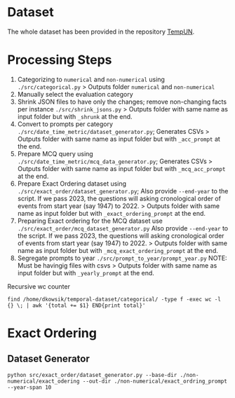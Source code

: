 # Dataset
The whole dataset has been provided in the repository [TempUN](https://github.com/dkowsikpai/TempUN).

# Processing Steps

1. Categorizing to `numerical` and `non-numerical` using `./src/categorical.py` > Outputs folder `numerical` and `non-numerical`
2. Manually select the evaluation category
3. Shrink JSON files to have only the changes; remove non-changing facts per instance `./src/shrink_jsons.py` > Outputs folder with same name as input folder but with `_shrunk` at the end.
4. Convert to prompts per category `./src/date_time_metric/dataset_generator.py`; Generates CSVs > Outputs folder with same name as input folder but with `_acc_prompt` at the end.
5. Prepare MCQ query using `./src/date_time_metric/mcq_data_generator.py`; Generates CSVs > Outputs folder with same name as input folder but with `_mcq_acc_prompt` at the end.
6. Prepare Exact Ordering dataset using `./src/exact_order/dataset_generator.py`; Also provide `--end-year` to the script. If we pass 2023, the questions will asking cronological order of events from start year (say 1947) to 2022. > Outputs folder with same name as input folder but with `_exact_ordering_prompt` at the end.
7. Preparing Exact ordering for the MCQ dataset use `./src/exact_order/mcq_dataset_generator.py` Also provide `--end-year` to the script. If we pass 2023, the questions will asking cronological order of events from start year (say 1947) to 2022. > Outputs folder with same name as input folder but with `_mcq_exact_ordering_prompt` at the end.
8. Segregate prompts to year `./src/prompt_to_year/prompt_year.py` NOTE: Must be havingig files with csvs > Outputs folder with same name as input folder but with `_yearly_prompt` at the end.

<!-- 1. Assign 4 character Random Code for each category using `./src/rnd_code.py`
2. Remove redundant query and assign globally-unique-id using `./src/uniqify.py` (Input folder: `./raw` Output folder: `./processed`)
3. Category wise start and end year; Sample wise start and end date - `./src/analysis.py` (Output: `category_start_end.csv`, `start_end_per_sample.csv`, `category_count.csv`)
4. Combing all instances to trainable format using `./src/all-in-one.py` (Output: Sequence of csvs in `./all` folder) 
5. From `./all` gets year-wise frequency of sample using `./src/freq/year_freq.py` (Output is per file frequency: `./freq` png and txt)
6. Combine frequency using `./src/freq/combine_freq.py` (Output: `freq.txt`, `freq.png`) -->


Recursive wc counter
```term
find /home/dkowsik/temporal-dataset/categorical/ -type f -exec wc -l {} \; | awk '{total += $1} END{print total}'
```

# Exact Ordering
## Dataset Generator

```term
python src/exact_order/dataset_generator.py --base-dir ./non-numerical/exact_odering --out-dir ./non-numerical/exact_ordring_prompt --year-span 10
```
